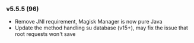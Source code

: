 ### v5.5.5 (96)
- Remove JNI requirement, Magisk Manager is now pure Java
- Update the method handling su database (v15+), may fix the issue that root requests won't save
